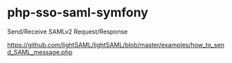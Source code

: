 # php-sso-saml-symfony
Send/Receive SAMLv2 Request/Response 

https://github.com/lightSAML/lightSAML/blob/master/examples/how_to_send_SAML_message.php
